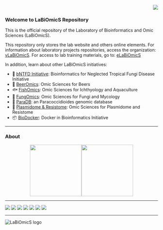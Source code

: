 <p align="right">
  <img src="https://labiomics.github.io/images/openscience.png" />
</p>

### Welcome to LaBiOmicS Repository

This is the official repository of the Laboratory of Bioinformatics and Omic Sciences (LaBiOmicS).

This repository only stores the lab website and others online elements. For information about laboratory projects repositories, access the organization: [vLaBiOmicS](https://github.com/vLaBiOmicS). For access to lab training materials, go to: [eLaBiOmicS](https://github.com/eLaBiOmicS)

In addition, learn about other LaBiOmicS initiatives:

- 🍄 [bNTFD Initiative](https://github.com/bNTFD): Bioinformatics for Neglected Tropical Fungi Disease Initiative
- 🍺 [BeerOmics](https://github.com/BeerOmics): Omic Sciences for Beers
- 🐟 [FishOmics](https://github.com/FishOmics): Omic Sciences for Ichthyology and Aquaculture
- 🍄 [FungOmics](https://github.com/FungOmics): Omic Sciences for Fungi and Mycology
- 🍄 [ParaDB](https://github.com/ParacoccidioidesDB): an Paracoccidioides genomic database
- 🦠 [Plasmidome & Resistome](https://github.com/Plasmidome): Omic Sciences for Plasmidome and Resistome
- 📦 [BioDocker](https://github.com/BioDocker): Docker in Bioinformatics Initiative

---

### About

<div align="center">
  <a href="https://github.com/LaBiOmicS">
<img height="170em" src="https://github-readme-stats.vercel.app/api?username=LaBiOmicS&show_icons=true&theme=dracula&include_all_commits=true&count_private=true"/><img height="170em" src="https://github-readme-stats.vercel.app/api/top-langs/?username=LaBiOmicS&layout=compact&langs_count=7&theme=dracula"/>
</div>

---
  
<a href = "XXXXXXXXXX"><img src="https://img.shields.io/badge/Academia-fff?style=for-the-badge&logo=academia&logoColor=black" target="_blank"></a> <a href = "XXXXXXXXXX"><img src="https://img.shields.io/badge/ResearchGate-00CCBB?style=for-the-badge&logo=ResearchGate&logoColor=white" target="_blank"></a>  <a href = "https://github.com/LaBiOmicS/"><img src="https://img.shields.io/badge/GitHub-100000?style=for-the-badge&logo=github&logoColor=white" target="_blank"></a> <a href = "mailto:labiomics@bioinformatica.com.br"><img src="https://img.shields.io/badge/Gmail-D14836?style=for-the-badge&logo=gmail&logoColor=white" target="_blank"></a> <a href = "XXXXXX"><img src="https://img.shields.io/badge/Slack-4A154B?style=for-the-badge&logo=slack&logoColor=white" target="_blank"></a> <a href = "XXXXXX"><img src="https://img.shields.io/badge/Trello-%23026AA7.svg?style=for-the-badge&logo=Trello&logoColor=white" target="_blank"></a> <a href = "XXXXXX"><img src="https://img.shields.io/badge/Medium-12100E?style=for-the-badge&logo=medium&logoColor=white" target="_blank"></a> 

---
  
![LaBiOmicS logo](https://labiomics.github.io/images/logo-lab.JPG)

